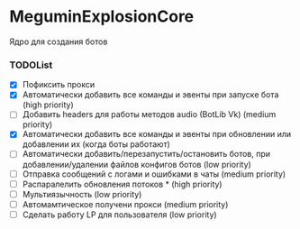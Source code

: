 # MeguminExplosionCore
Ядро для создания ботов

### TODOList
- [X] Пофиксить прокси
- [X] Автоматически добавить все команды и эвенты при запуске бота (high priority)
- [ ] Добавить headers для работы методов audio (BotLib Vk) (medium priority)
- [X] Автоматически добавить все команды и эвенты при обновлении или добавлении их (когда боты работают)
- [ ] Автоматически добавить/перезапустить/остановить ботов, при добавлении/удалении файлов  конфигов ботов (low priority)
- [ ] Отправка сообщений с логами и ошибками в чаты (medium priority)
- [ ] Распаралелить обновления потоков * (high priority)
- [ ] Мультиязычность (low priority)
- [ ] Автомамтическое получени прокси (medium priority)
- [ ] Сделать работу LP для пользователя (low priority)
